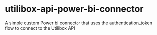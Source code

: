 # utilibox-api-power-bi-connector
A simple custom Power bi connector that uses the authentication_token flow to connect to the Utilibox API
